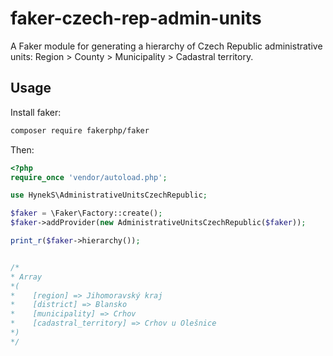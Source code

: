 # faker-czech-rep-admin-units

A Faker module for generating a hierarchy of Czech Republic administrative units: Region > County > Municipality > Cadastral territory.

## Usage

Install faker:

```bash
composer require fakerphp/faker
```

Then:

```php
<?php
require_once 'vendor/autoload.php';

use HynekS\AdministrativeUnitsCzechRepublic;

$faker = \Faker\Factory::create();
$faker->addProvider(new AdministrativeUnitsCzechRepublic($faker));

print_r($faker->hierarchy());


/*
* Array
*(
*    [region] => Jihomoravský kraj
*    [district] => Blansko
*    [municipality] => Crhov
*    [cadastral_territory] => Crhov u Olešnice
*)
*/
```

